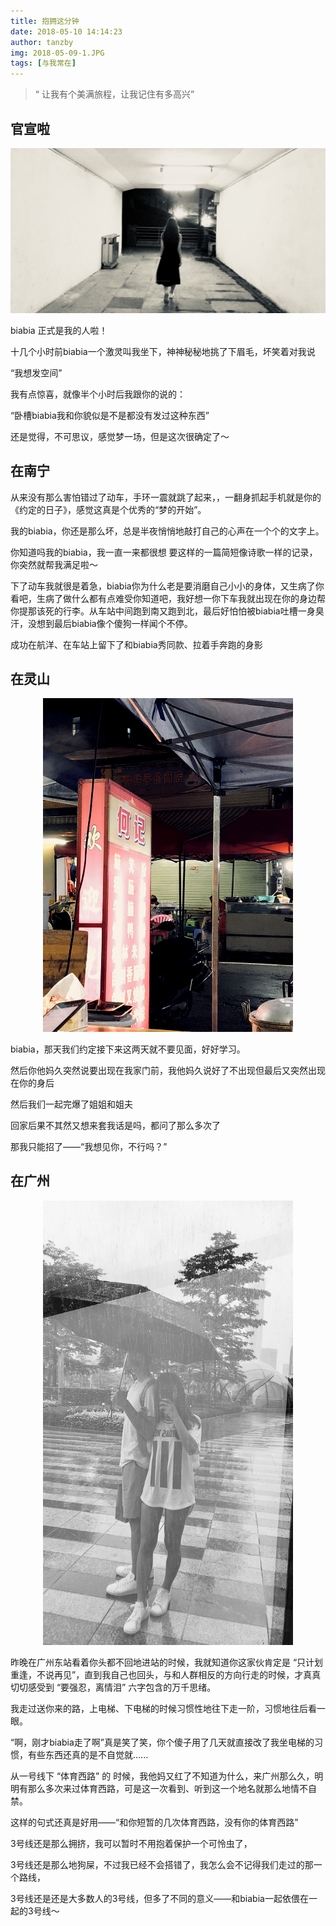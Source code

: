```yaml
---
title: 抱拥这分钟
date: 2018-05-10 14:14:23
author: tanzby
img: 2018-05-09-1.JPG
tags: [与我常在]
---
```





> “ 让我有个美满旅程，让我记住有多高兴”

 

## 官宣啦



 <p style="text-align:center"><img src="/assets/img/2018-05-09-5.jpg" width="600px"></p>



biabia 正式是我的人啦！

十几个小时前biabia一个激灵叫我坐下，神神秘秘地挑了下眉毛，坏笑着对我说

“我想发空间”

我有点惊喜，就像半个小时后我跟你的说的：

“卧槽biabia我和你貌似是不是都没有发过这种东西”

还是觉得，不可思议，感觉梦一场，但是这次很确定了～

## 在南宁



从来没有那么害怕错过了动车，手环一震就跳了起来，，一翻身抓起手机就是你的《约定的日子》，感觉这真是个优秀的“梦的开始”。

我的biabia，你还是那么坏，总是半夜悄悄地敲打自己的心声在一个个的文字上。

你知道吗我的biabia，我一直一来都很想 要这样的一篇简短像诗歌一样的记录，你突然就帮我满足啦～

下了动车我就很是着急，biabia你为什么老是要消磨自己小小的身体，又生病了你看吧，生病了做什么都有点难受你知道吧，我好想一你下车我就出现在你的身边帮你提那该死的行李。从车站中间跑到南又跑到北，最后好怕怕被biabia吐槽一身臭汗，没想到最后biabia像个傻狗一样闻个不停。

成功在航洋、在车站上留下了和biabia秀同款、拉着手奔跑的身影

## 在灵山



  <p style="text-align:center"><img src="/assets/img/2018-05-09-6.jpg" width="400px"></p>

 



biabia，那天我们约定接下来这两天就不要见面，好好学习。

然后你他妈久突然说要出现在我家门前，我他妈久说好了不出现但最后又突然出现在你的身后

然后我们一起完爆了姐姐和姐夫

回家后果不其然又想来套我话是吗，都问了那么多次了

那我只能招了——“我想见你，不行吗？”

## 在广州



<p style="text-align:center"><img src="/assets/img/2018-05-09-3.jpg" width="400px"></p>



昨晚在广州东站看着你头都不回地进站的时候，我就知道你这家伙肯定是 “只计划重逢，不说再见”，直到我自己也回头，与和人群相反的方向行走的时候，才真真切切感受到 “要强忍，离情泪” 六字包含的万千思绪。

我走过送你来的路，上电梯、下电梯的时候习惯性地往下走一阶，习惯地往后看一眼。

“啊，刚才biabia走了啊”真是笑了笑，你个傻子用了几天就直接改了我坐电梯的习惯，有些东西还真的是不自觉就…...

从一号线下 “体育西路” 的 时候，我他妈又红了不知道为什么，来广州那么久，明明有那么多次来过体育西路，可是这一次看到、听到这一个地名就那么地情不自禁。

这样的句式还真是好用——“和你短暂的几次体育西路，没有你的体育西路”

3号线还是那么拥挤，我可以暂时不用抱着保护一个可怜虫了，

3号线还是那么地狗屎，不过我已经不会搭错了，我怎么会不记得我们走过的那一个路线，

3号线还是还是大多数人的3号线，但多了不同的意义——和biabia一起依偎在一起的3号线～




